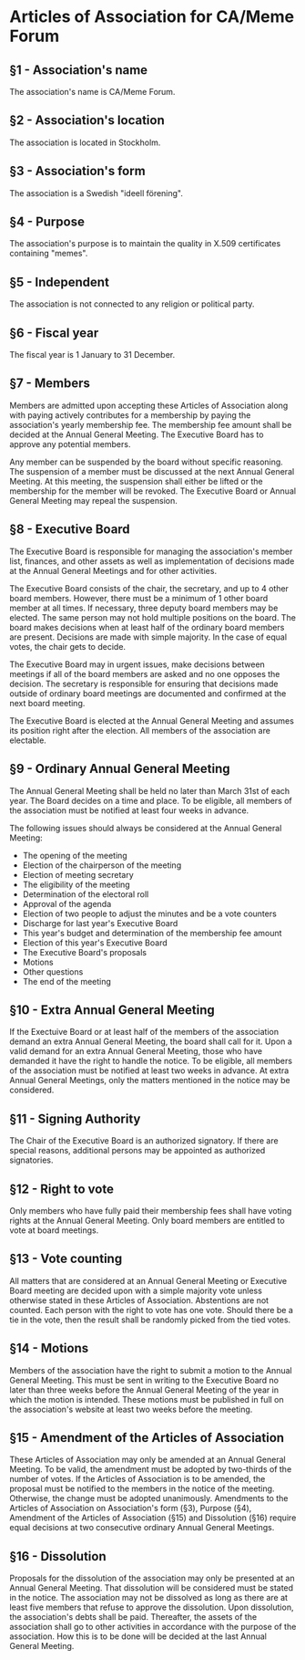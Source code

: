 # Articles of Association for CA/Meme Forum

## §1 - Association's name
The association's name is CA/Meme Forum.

## §2 - Association's location
The association is located in Stockholm.

## §3 - Association's form
The association is a Swedish "ideell förening".

## §4 - Purpose
The association's purpose is to maintain the quality
in X.509 certificates containing "memes".

## §5 - Independent
The association is not connected to any religion or political party.

## §6 - Fiscal year
The fiscal year is 1 January to 31 December.

## §7 - Members
Members are admitted upon accepting these Articles of Association along with
paying actively contributes for a membership by paying the association's yearly membership fee.
The membership fee amount shall be decided at the Annual General Meeting.
The Executive Board has to approve any potential members.

Any member can be suspended by the board without specific reasoning.
The suspension of a member must be discussed at the next Annual General Meeting.
At this meeting, the suspension shall either be lifted or the membership
for the member will be revoked.
The Executive Board or Annual General Meeting may repeal the suspension.

## §8 - Executive Board
The Executive Board is responsible for managing the association's member list, finances,
and other assets as well as implementation of decisions made at the Annual General Meetings and for other activities.

The Executive Board consists of the chair, the secretary, and up to 4 other board members.
However, there must be a minimum of 1 other board member at all times.
If necessary, three deputy board members may be elected.
The same person may not hold multiple positions on the board.
The board makes decisions when at least half of the ordinary board members are present.
Decisions are made with simple majority.
In the case of equal votes, the chair gets to decide. 

The Executive Board may in urgent issues, make decisions between meetings if all
of the board members are asked and no one opposes the decision.
The secretary is responsible for ensuring that decisions made outside of
ordinary board meetings are documented and confirmed at the next board meeting.

The Executive Board is elected at the Annual General Meeting and assumes its position right after the election.
All members of the association are electable.

## §9 - Ordinary Annual General Meeting
The Annual General Meeting shall be held no later than March 31st of each year.
The Board decides on a time and place.
To be eligible, all members of the association must be notified at least four weeks in advance.

The following issues should always be considered at the Annual General Meeting:
- The opening of the meeting
- Election of the chairperson of the meeting
- Election of meeting secretary
- The eligibility of the meeting
- Determination of the electoral roll
- Approval of the agenda
- Election of two people to adjust the minutes and be a vote counters
- Discharge for last year's Executive Board
- This year's budget and determination of the membership fee amount
- Election of this year's Executive Board
- The Executive Board's proposals
- Motions
- Other questions
- The end of the meeting

## §10 - Extra Annual General Meeting
If the Exectuive Board or at least half of the members of the association demand an extra Annual General Meeting,
the board shall call for it.
Upon a valid demand for an extra Annual General Meeting, those who have demanded it have the right to handle the notice.
To be eligible, all members of the association must be notified at least two weeks in advance.
At extra Annual General Meetings, only the matters mentioned in the notice may be considered.

## §11 - Signing Authority
The Chair of the Executive Board is an authorized signatory.
If there are special reasons, additional persons may be appointed as authorized signatories.

## §12 - Right to vote
Only members who have fully paid their membership fees shall have voting rights at the Annual General Meeting.
Only board members are entitled to vote at board meetings.

## §13 - Vote counting
All matters that are considered at an Annual General Meeting or Executive Board meeting are
decided upon with a simple majority vote unless otherwise stated in these Articles of Association.
Abstentions are not counted. Each person with the right to vote has one vote.
Should there be a tie in the vote, then the result shall be randomly picked from the tied votes.

## §14 - Motions
Members of the association have the right to submit a motion to the Annual General Meeting.
This must be sent in writing to the Executive Board no later than three weeks before the
Annual General Meeting of the year in which the motion is intended.
These motions must be published in full on the association's website at least two weeks before the meeting.

## §15 - Amendment of the Articles of Association
These Articles of Association may only be amended at an Annual General Meeting.
To be valid, the amendment must be adopted by two-thirds of the number of votes.
If the Articles of Association is to be amended, the proposal must be notified to the members in the notice of the meeting.
Otherwise, the change must be adopted unanimously.
Amendments to the Articles of Association on Association's form (§3), Purpose (§4),
Amendment of the Articles of Association (§15) and Dissolution (§16)
require equal decisions at two consecutive ordinary Annual General Meetings.

## §16 - Dissolution
Proposals for the dissolution of the association may only be presented at an Annual General Meeting.
That dissolution will be considered must be stated in the notice.
The association may not be dissolved as long as there are at least five members that refuse to approve the dissolution.
Upon dissolution, the association's debts shall be paid.
Thereafter, the assets of the association shall go to other activities in accordance with the purpose of the association.
How this is to be done will be decided at the last Annual General Meeting.
